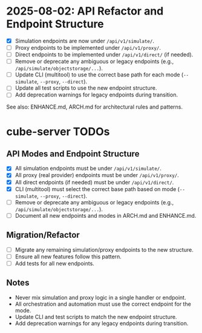 # 2025-08-02: API Refactor and Endpoint Structure

- [x] Simulation endpoints are now under `/api/v1/simulate/`.
- [ ] Proxy endpoints to be implemented under `/api/v1/proxy/`.
- [ ] Direct endpoints to be implemented under `/api/v1/direct/` (if needed).
- [ ] Remove or deprecate any ambiguous or legacy endpoints (e.g., `/api/simulate/objectstorage/...`).
- [ ] Update CLI (multitool) to use the correct base path for each mode (`--simulate`, `--proxy`, `--direct`).
- [ ] Update all test scripts to use the new endpoint structure.
- [ ] Add deprecation warnings for legacy endpoints during transition.

See also: ENHANCE.md, ARCH.md for architectural rules and patterns.
# cube-server TODOs

## API Modes and Endpoint Structure
- [x] All simulation endpoints must be under `/api/v1/simulate/`.
- [x] All proxy (real provider) endpoints must be under `/api/v1/proxy/`.
- [x] All direct endpoints (if needed) must be under `/api/v1/direct/`.
- [x] CLI (multitool) must select the correct base path based on mode (`--simulate`, `--proxy`, `--direct`).
- [ ] Remove or deprecate any ambiguous or legacy endpoints (e.g., `/api/simulate/objectstorage/...`).
- [ ] Document all new endpoints and modes in ARCH.md and ENHANCE.md.

## Migration/Refactor
- [ ] Migrate any remaining simulation/proxy endpoints to the new structure.
- [ ] Ensure all new features follow this pattern.
- [ ] Add tests for all new endpoints.

## Notes
- Never mix simulation and proxy logic in a single handler or endpoint.
- All orchestration and automation must use the correct endpoint for the mode.
- Update CLI and test scripts to match the new endpoint structure.
- Add deprecation warnings for any legacy endpoints during transition.
